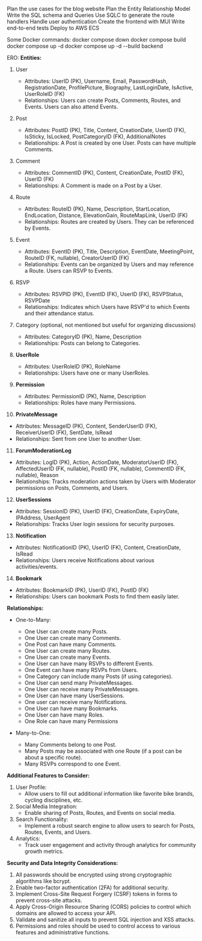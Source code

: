 Plan the use cases for the blog website
Plan the Entity Relationship Model
Write the SQL schema and Queries
Use SQLC to generate the route handlers
Handle user authentication
Create the frontend with MUI
Write end-to-end tests
Deploy to AWS ECS

Some Docker commands:
docker compose down
docker compose build
docker compose up -d
docker compose up -d --build backend

ERO:
**Entities:**

1. User

   - Attributes: UserID (PK), Username, Email, PasswordHash, RegistrationDate, ProfilePicture, Biography, LastLoginDate, IsActive, UserRoleID (FK)
   - Relationships: Users can create Posts, Comments, Routes, and Events. Users can also attend Events.

2. Post

   - Attributes: PostID (PK), Title, Content, CreationDate, UserID (FK), IsSticky, IsLocked, PostCategoryID (FK), AdditionalNotes
   - Relationships: A Post is created by one User. Posts can have multiple Comments.

3. Comment

   - Attributes: CommentID (PK), Content, CreationDate, PostID (FK), UserID (FK)
   - Relationships: A Comment is made on a Post by a User.

4. Route

   - Attributes: RouteID (PK), Name, Description, StartLocation, EndLocation, Distance, ElevationGain, RouteMapLink, UserID (FK)
   - Relationships: Routes are created by Users. They can be referenced by Events.

5. Event

   - Attributes: EventID (PK), Title, Description, EventDate, MeetingPoint, RouteID (FK, nullable), CreatorUserID (FK)
   - Relationships: Events can be organized by Users and may reference a Route. Users can RSVP to Events.

6. RSVP

   - Attributes: RSVPID (PK), EventID (FK), UserID (FK), RSVPStatus, RSVPDate
   - Relationships: Indicates which Users have RSVP'd to which Events and their attendance status.

7. Category (optional, not mentioned but useful for organizing discussions)

   - Attributes: CategoryID (PK), Name, Description
   - Relationships: Posts can belong to Categories.

8. **UserRole**

   - Attributes: UserRoleID (PK), RoleName
   - Relationships: Users have one or many UserRoles.

9. **Permission**

   - Attributes: PermissionID (PK), Name, Description
   - Relationships: Roles have many Permissions.

10. **PrivateMessage**

- Attributes: MessageID (PK), Content, SenderUserID (FK), ReceiverUserID (FK), SentDate, IsRead
- Relationships: Sent from one User to another User.

11. **ForumModerationLog**

- Attributes: LogID (PK), Action, ActionDate, ModeratorUserID (FK), AffectedUserID (FK, nullable), PostID (FK, nullable), CommentID (FK, nullable), Reason
- Relationships: Tracks moderation actions taken by Users with Moderator permissions on Posts, Comments, and Users.

12. **UserSessions**

- Attributes: SessionID (PK), UserID (FK), CreationDate, ExpiryDate, IPAddress, UserAgent
- Relationships: Tracks User login sessions for security purposes.

13. **Notification**

- Attributes: NotificationID (PK), UserID (FK), Content, CreationDate, IsRead
- Relationships: Users receive Notifications about various activities/events.

14. **Bookmark**

- Attributes: BookmarkID (PK), UserID (FK), PostID (FK)
- Relationships: Users can bookmark Posts to find them easily later.

**Relationships:**

- One-to-Many:

  - One User can create many Posts.
  - One User can create many Comments.
  - One Post can have many Comments.
  - One User can create many Routes.
  - One User can create many Events.
  - One User can have many RSVPs to different Events.
  - One Event can have many RSVPs from Users.
  - One Category can include many Posts (if using categories).
  - One User can send many PrivateMessages.
  - One User can receive many PrivateMessages.
  - One User can have many UserSessions.
  - One user can receive many Notifications.
  - One User can have many Bookmarks.
  - One User can have many Roles.
  - One Role can have many Permissions

- Many-to-One:
  - Many Comments belong to one Post.
  - Many Posts may be associated with one Route (if a post can be about a specific route).
  - Many RSVPs correspond to one Event.

**Additional Features to Consider:**

1. User Profile:
   - Allow users to fill out additional information like favorite bike brands, cycling disciplines, etc.
2. Social Media Integration:
   - Enable sharing of Posts, Routes, and Events on social media.
3. Search Functionality:
   - Implement a robust search engine to allow users to search for Posts, Routes, Events, and Users.
4. Analytics:
   - Track user engagement and activity through analytics for community growth metrics.

**Security and Data Integrity Considerations:**

1. All passwords should be encrypted using strong cryptographic algorithms like bcrypt.
2. Enable two-factor authentication (2FA) for additional security.
3. Implement Cross-Site Request Forgery (CSRF) tokens in forms to prevent cross-site attacks.
4. Apply Cross-Origin Resource Sharing (CORS) policies to control which domains are allowed to access your API.
5. Validate and sanitize all inputs to prevent SQL injection and XSS attacks.
6. Permissions and roles should be used to control access to various features and administrative functions.
